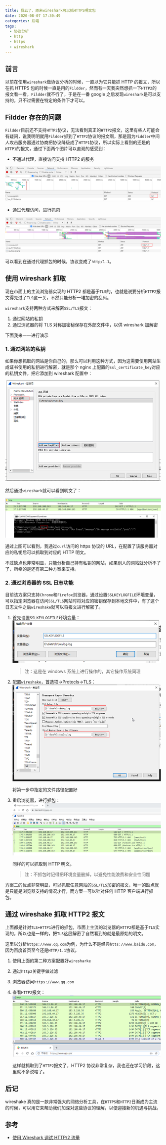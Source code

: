 ```yaml
---
title: 我云了，原来wireshark可以抓HTTPS明文包
date: 2020-08-07 17:30:49
categories: 后端
tags:
  - 协议分析
  - http
  - https
  - wireshark
---
```


## 前言

以前在使用`wireshark`做协议分析的时候，一直以为它只能抓 HTTP 的报文，所以在抓 HTTPS 包的时候一直是用的`Fildder`，然而有一天我突然想抓一下`HTTP2`的报文看一看，`Fildder`就不行了，于是在一番 google 之后发现`wireshark`是可以支持的，只不过需要在特定的条件下才可以。

## Fildder 存在的问题

`Fildder`目前还不支持`HTTP2`协议，无法看到真正的`HTTP2`报文，这里有些人可能会有疑问，说我明明就用`Fildder`抓到了`HTTP2`协议的报文啊，那是因为`Fiddler`中间人攻击服务器通过协商把协议降级成了`HTTP1`协议，所以实际上看到的还是的`HTTP1`的报文，通过下面两个图片可以直观的感受到：

- 不通过代理，直接访问支持 HTTP2 的服务

![](wireshark-capture-https/2020-08-10-10-10-24.png)

- 通过代理访问，进行抓包

![](wireshark-capture-https/2020-08-10-10-11-37.png)

可以看到在通过代理抓包的时候，协议变成了`http/1.1`。

## 使用 wireshark 抓取

现在市面上的主流浏览器实现的 HTTP2 都是基于`TLS`的，也就是说要分析`HTTP2`报文得先过了`TLS`这一关，不然只能分析一堆加密的乱码。

`wireshark`支持两种方式来解密`SSL/TLS`报文：

1. 通过网站的私钥
2. 通过浏览器的将 TLS 对称加密秘保存在外部文件中，以供 wireshark 加解密

下面我来一一进行演示

### 1. 通过网站的私钥

如果你想抓取的网站是你自己的，那么可以利用这种方式，因为这需要使用网站生成证书使用的私钥进行解密，就是那个 nginx 上配置的`ssl_certificate_key`对应的私钥文件，把它添加到 wireshark 配置中：

![](wireshark-capture-https/2020-08-10-10-41-14.png)

然后通过`wireshark`就可以看到明文了：

![](wireshark-capture-https/2020-08-10-11-10-00.png)

通过上图可以看到，我通过`curl`访问的 https 协议的 URL，在配置了该服务器对应的私钥后可以抓取到对应的 HTTP 明文。

不过缺点也非常明显，只能分析自己持有私钥的网站，如果别人的网站就分析不了了，所幸的是还有第二种方案来支持。

### 2. 通过浏览器的 SSL 日志功能

目前该方案只支持`Chrome`和`Firefox`浏览器，通过设置`SSLKEYLOGFILE`环境变量，可以指定浏览器在访问`SSL/TLS`网站时将对应的密钥保存到本地文件中，有了这个日志文件之后`wireshake`就可以将报文进行解密了。

1. 首先设置`SSLKEYLOGFILE`环境变量：
   ![](wireshark-capture-https/2020-08-10-11-19-37.png)

   > 注：这是在 windows 系统上进行操作的，其它操作系统同理

2. 配置`wireshake`，首选项->Protocls->TLS：
   ![](wireshark-capture-https/2020-08-10-11-23-31.png)

   将第一步中指定的文件路径配置好

3. 重启浏览器，进行抓包：
   ![](wireshark-capture-https/2020-08-10-11-30-55.png)

   同样的可以抓取到 HTTP 明文。

   > 注：不抓包时记得把环境变量删掉，以避免性能浪费和安全性问题

方案二的优点非常明显，可以抓取任意网站的`SSL/TLS`加密的报文，唯一的缺点就是只能是浏览器支持的情况才行，而方案一可以针对任何 HTTP 客户端进行抓包。

## 通过 wireshake 抓取 HTTP2 报文

上面都是针对`TLS+HTTP1`进行的抓包，市面上主流的浏览器的`HTTP2`都是基于`TLS`实现的，所以也是一样的，把`TLS`这层解密了自然看到的就是最原始的明文。

这里以分析`https://www.qq.com`为例，为什么不是经典`htts://www.baidu.com`，因为百度首页至今还是`HTTP/1.1`协议。

1. 使用上面的第二种方案配置好`wiresharke`
2. 通过`http2`关键字做过滤
3. 浏览器访问`https://www.qq.com`
4. 查看`HTTP2`报文：
   ![](wireshark-capture-https/2020-08-10-11-47-00.png)

   这样就抓取到了`HTTP2`报文了，HTTP2 协议非常复杂，我也还在学习阶段，这里就不多说啥了。

## 后记

wireshake 真的是一款非常强大的网络分析工具，在`HTTPS`和`HTTP2`日渐成为主流的时候，可以用它来帮助我们加深对这些协议的理解，以便迎接新的机遇与挑战。

## 参考

- [使用 Wireshark 调试 HTTP/2 流量](https://imququ.com/post/http2-traffic-in-wireshark.html)
